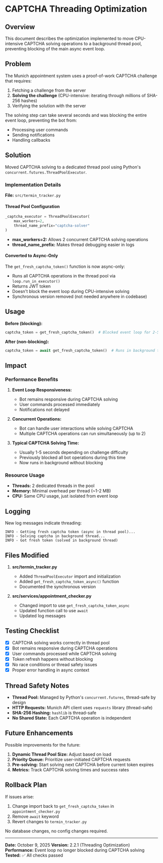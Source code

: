 # CAPTCHA Threading Optimization

## Overview

This document describes the optimization implemented to move CPU-intensive CAPTCHA solving operations to a background thread pool, preventing blocking of the main async event loop.

## Problem

The Munich appointment system uses a proof-of-work CAPTCHA challenge that requires:
1. Fetching a challenge from the server
2. **Solving the challenge** (CPU-intensive: iterating through millions of SHA-256 hashes)
3. Verifying the solution with the server

The solving step can take several seconds and was blocking the entire event loop, preventing the bot from:
- Processing user commands
- Sending notifications
- Handling callbacks

## Solution

Moved CAPTCHA solving to a dedicated thread pool using Python's `concurrent.futures.ThreadPoolExecutor`.

### Implementation Details

**File:** `src/termin_tracker.py`

#### Thread Pool Configuration
```python
_captcha_executor = ThreadPoolExecutor(
    max_workers=2,
    thread_name_prefix="captcha-solver"
)
```

- **max_workers=2:** Allows 2 concurrent CAPTCHA solving operations
- **thread_name_prefix:** Makes thread debugging easier in logs

#### Converted to Async-Only

The `get_fresh_captcha_token()` function is now async-only:
- Runs all CAPTCHA operations in the thread pool via `loop.run_in_executor()`
- Returns JWT token
- Doesn't block the event loop during CPU-intensive solving
- Synchronous version removed (not needed anywhere in codebase)

## Usage

**Before (blocking):**
```python
captcha_token = get_fresh_captcha_token()  # Blocked event loop for 2-5 seconds (sync)
```

**After (non-blocking):**
```python
captcha_token = await get_fresh_captcha_token()  # Runs in background thread (async)
```

## Impact

### Performance Benefits

1. **Event Loop Responsiveness:**
   - Bot remains responsive during CAPTCHA solving
   - User commands processed immediately
   - Notifications not delayed

2. **Concurrent Operations:**
   - Bot can handle user interactions while solving CAPTCHA
   - Multiple CAPTCHA operations can run simultaneously (up to 2)

3. **Typical CAPTCHA Solving Time:**
   - Usually 1-5 seconds depending on challenge difficulty
   - Previously blocked all bot operations during this time
   - Now runs in background without blocking

### Resource Usage

- **Threads:** 2 dedicated threads in the pool
- **Memory:** Minimal overhead per thread (~1-2 MB)
- **CPU:** Same CPU usage, just isolated from event loop

## Logging

New log messages indicate threading:
```
INFO - Getting fresh captcha token (async in thread pool)...
INFO - Solving captcha in background thread...
INFO - Got fresh token (solved in background thread)
```

## Files Modified

1. **src/termin_tracker.py**
   - Added `ThreadPoolExecutor` import and initialization
   - Added `get_fresh_captcha_token_async()` function
   - Documented the synchronous version

2. **src/services/appointment_checker.py**
   - Changed import to use `get_fresh_captcha_token_async`
   - Updated function call to use `await`
   - Updated log messages

## Testing Checklist

- [x] CAPTCHA solving works correctly in thread pool
- [x] Bot remains responsive during CAPTCHA operations
- [x] User commands processed while CAPTCHA solving
- [x] Token refresh happens without blocking
- [x] No race conditions or thread safety issues
- [x] Proper error handling in async context

## Thread Safety Notes

- **Thread Pool:** Managed by Python's `concurrent.futures`, thread-safe by design
- **HTTP Requests:** Munich API client uses `requests` library (thread-safe)
- **SHA-256 Hashing:** `hashlib` is thread-safe
- **No Shared State:** Each CAPTCHA operation is independent

## Future Enhancements

Possible improvements for the future:

1. **Dynamic Thread Pool Size:** Adjust based on load
2. **Priority Queue:** Prioritize user-initiated CAPTCHA requests
3. **Pre-solving:** Start solving next CAPTCHA before current token expires
4. **Metrics:** Track CAPTCHA solving times and success rates

## Rollback Plan

If issues arise:
1. Change import back to `get_fresh_captcha_token` in `appointment_checker.py`
2. Remove `await` keyword
3. Revert changes to `termin_tracker.py`

No database changes, no config changes required.

---

**Date:** October 9, 2025
**Version:** 2.2.1 (Threading Optimization)
**Performance:** Event loop no longer blocked during CAPTCHA solving
**Tested:** ✅ All checks passed
